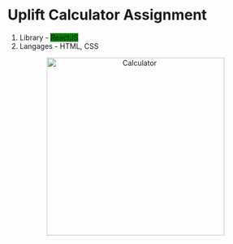 # Uplift Calculator Assignment

1. Library - <span style="background-color: green"> ReactJS </span>
2. Langages - HTML, CSS
<p align="center">
  <img src="https://github.com/sanketwin/uplift-react/blob/dev-sanket/calci/UpliftCalculator.PNG" width="350" title="Calculator">

</p>
